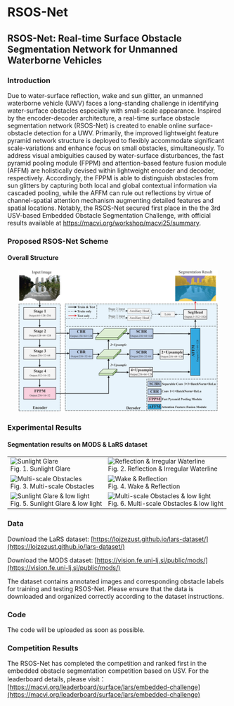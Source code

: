 # RSOS-Net

## RSOS-Net: Real-time Surface Obstacle Segmentation Network for Unmanned Waterborne Vehicles

### Introduction

Due to water-surface reflection, wake and sun glitter, an unmanned waterborne vehicle (UWV) faces a long-standing challenge in identifying water-surface obstacles especially with small-scale appearance. Inspired by the encoder-decoder architecture, a real-time surface obstacle segmentation network (RSOS-Net) is created to enable online surface-obstacle detection for a UWV. Primarily, the improved lightweight feature pyramid network structure is deployed to flexibly accommodate significant scale-variations and enhance focus on small obstacles, simultaneously. To address visual ambiguities caused by water-surface disturbances, the fast pyramid pooling module (FPPM) and attention-based feature fusion module (AFFM) are holistically devised within lightweight encoder and decoder, respectively. Accordingly, the FPPM is able to distinguish obstacles from sun glitters by capturing both local and global contextual information via cascaded pooling, while the AFFM can rule out reflections by virtue of channel-spatial attention mechanism augmenting detailed features and spatial locations. Notably, the RSOS-Net secured first place in the the 3rd USV-based Embedded Obstacle Segmentation Challenge, with official results available at https://macvi.org/workshop/macvi25/summary.

### Proposed RSOS-Net Scheme
#### Overall Structure
<div align="center">
  <img src="https://github.com/Yuan-Feng1998/RSOS-Net-MaCVi2025/blob/main/overall_scheme/RSOS-Net.png" width="90%">  
</div>

### Experimental Results  
#### Segmentation results on MODS & LaRS dataset   
<html>
</head>
<body>

<table class="image-table">
    <tr>
        <td>
            <div class="image-container">
                <img src="https://github.com/Yuan-Feng1998/RSOS-Net-MaCVi2025/blob/main/results_gif/Water%20surface%20reflection%20and%20Glare.gif?raw=true" alt="Sunlight Glare">
            </div>
            <div class="image-caption">Fig. 1. Sunlight Glare</div>
        </td>
        <td>
            <div class="image-container">
                <img src="https://github.com/Yuan-Feng1998/RSOS-Net-MaCVi2025/blob/main/results_gif/Water%20Surface%20Reflection.gif?raw=true" alt="Reflection & Irregular Waterline">
            </div>
            <div class="image-caption">Fig. 2. Reflection & Irregular Waterline</div>
        </td>
    </tr>
    <tr>
        <td>
            <div class="image-container">
                <img src="https://github.com/Yuan-Feng1998/RSOS-Net-MaCVi2025/blob/main/results_gif/Multi-scale%20Obstacles.gif?raw=true" alt="Multi-scale Obstacles">
            </div>
            <div class="image-caption">Fig. 3. Multi-scale Obstacles</div>
        </td>
        <td>
            <div class="image-container">
                <img src="https://github.com/Yuan-Feng1998/RSOS-Net-MaCVi2025/blob/main/results_gif/Wake%20and%20Water%20Surface%20Reflection.gif?raw=true" alt="Wake & Reflection">
            </div>
            <div class="image-caption">Fig. 4. Wake & Reflection</div>
        </td>
    </tr>
    <tr>
        <td>
            <div class="image-container">
                <img src="https://github.com/Yuan-Feng1998/RSOS-Net-MaCVi2025/blob/main/results_gif/glare.gif?raw=true" alt="Sunlight Glare & low light">
            </div>
            <div class="image-caption">Fig. 5. Sunlight Glare & low light</div>
        </td>
        <td>
            <div class="image-container">
                <img src="https://github.com/Yuan-Feng1998/RSOS-Net-MaCVi2025/blob/main/results_gif/dark.gif?raw=true" alt="Multi-scale Obstacles & low light">
            </div>
            <div class="image-caption">Fig. 6. Multi-scale Obstacles & low light</div>
        </td>
    </tr>
</table>

</body>
</html>

### Data

Download the LaRS dataset: [https://lojzezust.github.io/lars-dataset/](https://lojzezust.github.io/lars-dataset/)

Download the MODS dataset: [https://vision.fe.uni-lj.si/public/mods/](https://vision.fe.uni-lj.si/public/mods/)

The dataset contains annotated images and corresponding obstacle labels for training and testing RSOS-Net. Please ensure that the data is downloaded and organized correctly according to the dataset instructions.

### Code
The code will be uploaded as soon as possible.

### Competition Results
The RSOS-Net has completed the competition and ranked first in the embedded obstacle segmentation competition based on USV. For the leaderboard details, please visit：[https://macvi.org/leaderboard/surface/lars/embedded-challenge](https://macvi.org/leaderboard/surface/lars/embedded-challenge)


